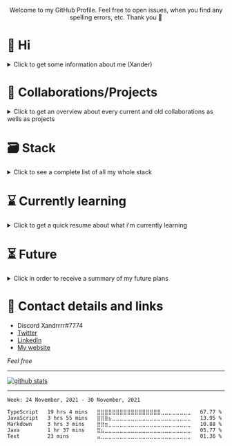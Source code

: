 <p align="center">Welcome to my GitHub Profile. Feel free to open issues, when you find any spelling errors, etc. Thank you 🙏</p>

# 🤙 Hi
<details>
 <summary>Click to get some information about me (Xander)</summary>
 
 ## Information
  - Name: David Neidhart
  - Age: 17 (Born on 09/03/2003)
  - Country of residence: Germany
  - Education:
    - 12th grade high school
    - Intensified courses:
      - CS
        - Grades: A
      - Math
  - I started programming in December 2019
</details>

# 🤝 Collaborations/Projects
<details>
 <summary>Click to get an overview about every current and old collaborations as wells as projects</summary>
 
 ## Collabs
  - ### TycoonMogul
    - Discord bot which gives your server some touch by providing every user a small tycoon minigame inside the whole discord world
    - Deprecated
  - ### VoidChan
    - Multi format CDN for ShareX
    - Discord: 
 ## Private projects
  - ### Roll It
    - School project
    - Unity 3D game coded in C#
    - Under Development!
  - ### P3ac
    - Multipurpose Discord bot with web panel, messages, filters and many more automatic features
    - Under Development!
  - ### Chess in C++
    - The title says everything...
  - ### [Learning Assembly](https://github.com/Xander1233/assemblyCode)
    - With mutliple tutorials on YouTube, etc.
  - ### XanderihnOS
    - Very small (Veeeeeeeeeeerrrry small btw) OS to test out Assembly and C
    - Deprecated
  - ### [6502-Emulator](https://github.com/Xander1233/6502-Emulator)
    - Emulator of an 6502 coded in C++
  - ### [Bin addition and multiply](https://github.com/Xander1233/binaryCalc)
    - Java class with functions for multiplying and adding 2 Base2 numbers together
      - Plus integrated functions for conversion from Base2 -> Base10 and vice versa
</details>

# 🗃 Stack
<details>
 <summary>Click to see a complete list of all my whole stack</summary>
 
 ## 🌐 Languages

[<img height="32" width="32" src="https://unpkg.com/simple-icons@v5/icons/typescript.svg" alt="TypeScript" />](https://www.typescriptlang.org/) <br />
[<img height="32" width="32" src="https://unpkg.com/simple-icons@v5/icons/javascript.svg" alt="JavaScript" />](https://developer.mozilla.org/en-US/docs/Web/JavaScript) <br />
[<img height="32" width="32" src="https://unpkg.com/simple-icons@v5/icons/java.svg" alt="Java" />](https://www.java.com/) <br />
[<img height="32" width="32" src="https://unpkg.com/simple-icons@v5/icons/html5.svg" alt="HTML5" />](https://html5.org/) <br />
[<img height="32" width="32" src="https://unpkg.com/simple-icons@v5/icons/css3.svg" alt="CSS3" />](https://developer.mozilla.org/en-US/docs/Web/CSS) <br />
[<img height="32" width="32" src="https://unpkg.com/simple-icons@v5/icons/sass.svg" alt="SASS" />](https://sass-lang.com/) <br />
[<img height="32" width="32" src="https://unpkg.com/simple-icons@v5/icons/csharp.svg" alt="C#" />](https://docs.microsoft.com/en-us/dotnet/csharp/) <br />
[<img height="32" width="32" src="https://unpkg.com/simple-icons@v5/icons/swift.svg" alt="Swift" />](https://swift.org/) <br />
[<img height="32" width="32" src="https://unpkg.com/simple-icons@v5/icons/cplusplus.svg" alt="C++" />](https://isocpp.org/) <br />
<img height="32" width="32" src="https://unpkg.com/simple-icons@v5/icons/c.svg" alt="C" /><br />
<img height="32" width="32" src="https://unpkg.com/simple-icons@v5/icons/assemblyscript.svg" alt="Assembly" /><br />

 ## 🪟 Frameworks

[<img height="32" width="32" src="https://unpkg.com/simple-icons@v5/icons/nodedotjs.svg" alt="Node.JS" />](https://nodejs.org/en/) <br />
[<img height="32" width="32" src="https://unpkg.com/simple-icons@v5/icons/express.svg" alt="Express" />](https://expressjs.com/) <br />
[<img height="32" width="32" src="https://unpkg.com/simple-icons@v5/icons/socketdotio.svg" alt="Socket.io" />](https://socket.io/) <br />

 ## 📝 IDE

[<img height="32" width="32" src="https://unpkg.com/simple-icons@v5/icons/webstorm.svg" alt="Webstorm" />](https://www.jetbrains.com/webstorm/) <br />
[<img height="32" width="32" src="https://unpkg.com/simple-icons@v5/icons/intellijidea.svg" alt="IntelliJ IDEA Ultimate" />](https://www.jetbrains.com/idea/) <br />
[<img height="32" width="32" src="https://unpkg.com/simple-icons@v5/icons/clion.svg" alt="CLion" />](https://www.jetbrains.com/clion/) <br />
[<img height="32" width="32" src="https://unpkg.com/simple-icons@v5/icons/rider.svg" alt="Rider" />](https://www.jetbrains.com/rider/) <br />
[<img height="32" width="32" src="https://unpkg.com/simple-icons@v5/icons/visualstudiocode.svg" alt="VSCode" />](https://code.visualstudio.com/) <br />
[<img height="32" width="32" src="https://unpkg.com/simple-icons@v5/icons/visualstudio.svg" alt="Visual Studio 2019" />](https://visualstudio.microsoft.com/) <br />
[<img height="32" width="32" src="https://unpkg.com/simple-icons@v5/icons/atom.svg" alt="Atom" />](https://atom.io/) <br />

 *(Everything above is ordered by experience, proficiency and usage in each language, framework, IDE)*

 ## 💾 Databases

[<img height="32" width="32" src="https://unpkg.com/simple-icons@v5/icons/mongodb.svg" alt="MongoDB" />](https://www.mongodb.com/en-us) <br />
[<img height="32" width="32" src="https://unpkg.com/simple-icons@v5/icons/postgresql.svg" alt="PostgreSQL" />](https://www.postgresql.org/) <br />
[<img height="32" width="32" src="https://unpkg.com/simple-icons@v5/icons/mysql.svg" alt="MySQL" />](https://www.mysql.com/de/) <br />
[<img height="32" width="32" src="https://unpkg.com/simple-icons@v5/icons/sqlite.svg" alt="SQLite" />](https://www.sqlite.org/index.html) <br />
[<img height="32" width="32" src="https://unpkg.com/simple-icons@v5/icons/apachecassandra.svg" alt="CassandraDB" />](https://cassandra.apache.org/_/index.html) <br />

 ## 🧰 Tools

[YouTrack selfhosted](https://www.jetbrains.com/youtrack/) <br /><br />
[ShareX](https://getsharex.com/) <br /><br />
[<img height="32" width="32" src="https://unpkg.com/simple-icons@v5/icons/github.svg" alt="GitHub" />](https://github.com/) <br />
[<img height="32" width="32" src="https://unpkg.com/simple-icons@v5/icons/unity.svg" alt="Unity" />](https://unity.com/) <br />
[<img height="32" width="32" src="https://unpkg.com/simple-icons@v5/icons/docker.svg" alt="Docker" />](https://www.docker.com/) <br />
[<img height="32" width="32" src="https://unpkg.com/simple-icons@v5/icons/kubernetes.svg" alt="Kubernetes" />](https://kubernetes.io/) <br />

## 📜 Certificates/Skill-Assessments
 - JavaScript Core Language: Proficient - 195 Skill IQ on Pluralsight
 - Node.JS: Proficient - 183 Skill IQ on Pluralsight
 - Express: Proficient - 150 Skill IQ on Pluralsight
 - Typescript Core Language: Proficient - 182 Skill IQ on Pluralsight
</details>

# ⌛️ Currently learning
<details>
 <summary>Click to get a quick resume about what i'm currently learning</summary>
 
 ## 🌐 Languages
 - NASM/MASM
 - C
 - Java (School course)
 - Go
 - Rust
 
 ## 🪑 Miscellaneous
 - Frontend Development
 - XCode
 - Microservices
</details>

# ⏳ Future
<details>
 <summary>Click in order to receive a summary of my future plans</summary>
 
 ## 🏫 Education
 - MS in CS
 - A level degree
 
 ## 💻 Jobs
 - Job at Apple or Discord (Section: Software Development (Backend preferred))
</details>

# 🔗 Contact details and links
 - Discord Xandrrrr#7774
 - [Twitter](https://twitter.com/XandrrrrR6)
 - [LinkedIn](https://www.linkedin.com/in/david-neidhart-614180201/)
 - [My website](https://xndr.tech)

*Feel free*

---

[![github stats](https://github-readme-stats.vercel.app/api?username=Xander1233&count_private=true&hide_border=true&cache_seconds=2000&bg_color=4badf2&title_color=000&text_color=000&icon_color=000&show_icons=true)](https://github.com/Xander1233)

---

<!--START_SECTION:waka-->
```text
Week: 24 November, 2021 - 30 November, 2021

TypeScript   19 hrs 4 mins   ⣿⣿⣿⣿⣿⣿⣿⣿⣿⣿⣿⣿⣿⣿⣿⣿⣿⣀⣀⣀⣀⣀⣀⣀⣀   67.77 % 
JavaScript   3 hrs 55 mins   ⣿⣿⣿⣦⣀⣀⣀⣀⣀⣀⣀⣀⣀⣀⣀⣀⣀⣀⣀⣀⣀⣀⣀⣀⣀   13.95 % 
Markdown     3 hrs 3 mins    ⣿⣿⣶⣀⣀⣀⣀⣀⣀⣀⣀⣀⣀⣀⣀⣀⣀⣀⣀⣀⣀⣀⣀⣀⣀   10.88 % 
Java         1 hr 37 mins    ⣿⣦⣀⣀⣀⣀⣀⣀⣀⣀⣀⣀⣀⣀⣀⣀⣀⣀⣀⣀⣀⣀⣀⣀⣀   05.77 % 
Text         23 mins         ⣤⣀⣀⣀⣀⣀⣀⣀⣀⣀⣀⣀⣀⣀⣀⣀⣀⣀⣀⣀⣀⣀⣀⣀⣀   01.36 % 
```
<!--END_SECTION:waka-->
